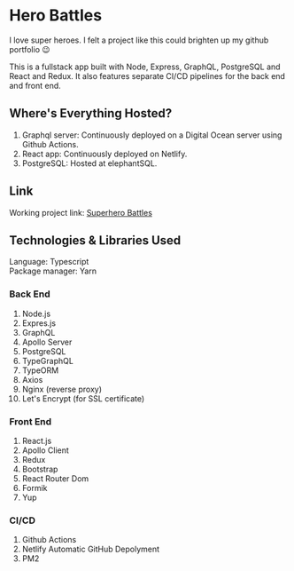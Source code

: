 # Hero Battles

I love super heroes. I felt a project like this could brighten up my github portfolio 😉

This is a fullstack app built with Node, Express, GraphQL, PostgreSQL and React and Redux. It also features separate CI/CD pipelines for the back end and front end.

## Where's Everything Hosted?

1. Graphql server: Continuously deployed on a Digital Ocean server using Github Actions.
2. React app: Continuously deployed on Netlify.
3. PostgreSQL: Hosted at elephantSQL. 

## Link

Working project link: [Superhero Battles](https://heroes.therohanbhatia.com)

## Technologies & Libraries Used

Language: Typescript \
Package manager: Yarn

### Back End

1. Node.js
2. Expres.js
3. GraphQL
4. Apollo Server
5. PostgreSQL
6. TypeGraphQL
7. TypeORM
8. Axios
9. Nginx (reverse proxy)
10. Let's Encrypt (for SSL certificate)

### Front End

1. React.js
2. Apollo Client
3. Redux
4. Bootstrap
5. React Router Dom
6. Formik
7. Yup

### CI/CD

1. Github Actions
2. Netlify Automatic GitHub Depolyment
3. PM2
